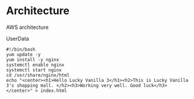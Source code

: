 # Architecture
AWS architecture

UserData
```shell
#!/bin/bash
yum update -y
yum install -y nginx
systemctl enable nginx
systemctl start nginx
cd /usr/share/nginx/html
echo "<center><h1>Hello Lucky Vanilla 3</h1><h2>This is Lucky Vanilla 3's shopping mall. </h2><h3>Working very well. Good luck</h3></center>" > index.html
```
